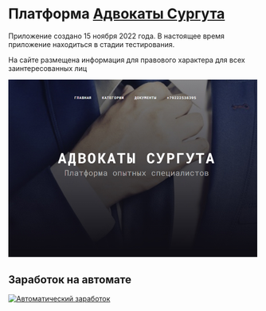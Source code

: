 # Платформа [Адвокаты Сургута](https://advokat086.ru)

Приложение создано 15 ноября 2022 года. В настоящее время приложение находиться в стадии тестирования.

На сайте размещена информация для правового характера 
для всех заинтересованных лиц

<img style="max-width:500px" src="public/images/preview.jpg">

## Заработок на автомате
[![Автоматический заработок](https://autodengi.com/faners/ru/468.gif)](https://autodengi.com/pr/686527)